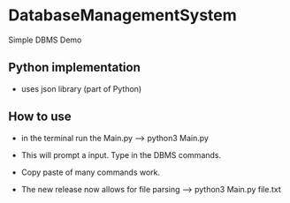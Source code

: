 # DatabaseManagementSystem
Simple DBMS Demo

## Python implementation
- uses json library (part of Python)

## How to use
- in the terminal run the Main.py --> python3 Main.py
- This will prompt a input. Type in the DBMS commands.
- Copy paste of many commands work.

- The new release now allows for file parsing --> python3 Main.py file.txt
